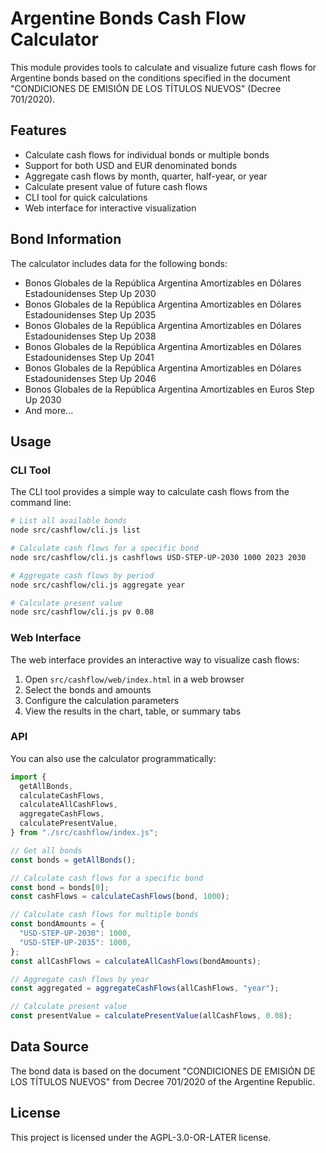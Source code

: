 # Argentine Bonds Cash Flow Calculator

This module provides tools to calculate and visualize future cash flows for Argentine bonds based on the conditions specified in the document "CONDICIONES DE EMISIÓN DE LOS TÍTULOS NUEVOS" (Decree 701/2020).

## Features

- Calculate cash flows for individual bonds or multiple bonds
- Support for both USD and EUR denominated bonds
- Aggregate cash flows by month, quarter, half-year, or year
- Calculate present value of future cash flows
- CLI tool for quick calculations
- Web interface for interactive visualization

## Bond Information

The calculator includes data for the following bonds:

- Bonos Globales de la República Argentina Amortizables en Dólares Estadounidenses Step Up 2030
- Bonos Globales de la República Argentina Amortizables en Dólares Estadounidenses Step Up 2035
- Bonos Globales de la República Argentina Amortizables en Dólares Estadounidenses Step Up 2038
- Bonos Globales de la República Argentina Amortizables en Dólares Estadounidenses Step Up 2041
- Bonos Globales de la República Argentina Amortizables en Dólares Estadounidenses Step Up 2046
- Bonos Globales de la República Argentina Amortizables en Euros Step Up 2030
- And more...

## Usage

### CLI Tool

The CLI tool provides a simple way to calculate cash flows from the command line:

```bash
# List all available bonds
node src/cashflow/cli.js list

# Calculate cash flows for a specific bond
node src/cashflow/cli.js cashflows USD-STEP-UP-2030 1000 2023 2030

# Aggregate cash flows by period
node src/cashflow/cli.js aggregate year

# Calculate present value
node src/cashflow/cli.js pv 0.08
```

### Web Interface

The web interface provides an interactive way to visualize cash flows:

1. Open `src/cashflow/web/index.html` in a web browser
2. Select the bonds and amounts
3. Configure the calculation parameters
4. View the results in the chart, table, or summary tabs

### API

You can also use the calculator programmatically:

```typescript
import {
  getAllBonds,
  calculateCashFlows,
  calculateAllCashFlows,
  aggregateCashFlows,
  calculatePresentValue,
} from "./src/cashflow/index.js";

// Get all bonds
const bonds = getAllBonds();

// Calculate cash flows for a specific bond
const bond = bonds[0];
const cashFlows = calculateCashFlows(bond, 1000);

// Calculate cash flows for multiple bonds
const bondAmounts = {
  "USD-STEP-UP-2030": 1000,
  "USD-STEP-UP-2035": 1000,
};
const allCashFlows = calculateAllCashFlows(bondAmounts);

// Aggregate cash flows by year
const aggregated = aggregateCashFlows(allCashFlows, "year");

// Calculate present value
const presentValue = calculatePresentValue(allCashFlows, 0.08);
```

## Data Source

The bond data is based on the document "CONDICIONES DE EMISIÓN DE LOS TÍTULOS NUEVOS" from Decree 701/2020 of the Argentine Republic.

## License

This project is licensed under the AGPL-3.0-OR-LATER license.
